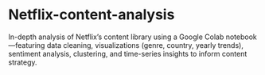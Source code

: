 # Netflix-content-analysis
In-depth analysis of Netflix’s content library using a Google Colab notebook—featuring data cleaning, visualizations (genre, country, yearly trends), sentiment analysis, clustering, and time-series insights to inform content strategy.
